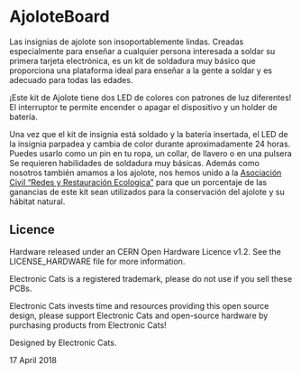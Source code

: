 # AjoloteBoard

Las insignias de ajolote son insoportablemente lindas. Creadas especialmente para enseñar a cualquier persona interesada a soldar su primera tarjeta electrónica, es un kit de soldadura muy básico que proporciona una plataforma ideal para enseñar a la gente a soldar y es adecuado para todas las edades.

¡Este kit de Ajolote tiene dos LED de colores con patrones de luz diferentes! El interruptor te permite encender o apagar el dispositivo y un holder de batería.

Una vez que el kit de insignia está soldado y la batería insertada, el LED de la insignia parpadea y cambia de color durante aproximadamente 24 horas. Puedes usarlo como un pin en tu ropa, un collar, de llavero o en una pulsera
Se requieren habilidades de soldadura muy básicas.
Además como nosotros también amamos a los ajolote, nos hemos unido a la [Asociación Civil “Redes y Restauración Ecologica”](http://www.redesmx.org/) para que un porcentaje de las ganancias de este kit sean utilizados para la conservación del ajolote y su hábitat natural.

## Licence

Hardware released under an CERN Open Hardware Licence v1.2. See the LICENSE_HARDWARE file for more information.

Electronic Cats is a registered trademark, please do not use if you sell these PCBs.

Electronic Cats invests time and resources providing this open source design, please support Electronic Cats and open-source hardware by purchasing products from Electronic Cats!

Designed by Electronic Cats.

17 April 2018

